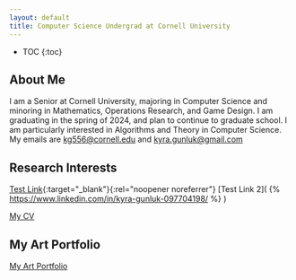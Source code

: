 ```yaml
---
layout: default
title: Computer Science Undergrad at Cornell University
---
```


* TOC
{:toc}

## About Me

I am a Senior at Cornell University, majoring in Computer Science and minoring in Mathematics, Operations Research, and Game Design. I am graduating in the spring of 2024, and plan to continue to graduate school. I am particularly interested in Algorithms and Theory in Computer Science. My emails are kg556@cornell.edu and kyra.gunluk@gmail.com

## Research Interests
[Test Link](https://www.linkedin.com/in/kyra-gunluk-097704198/){:target="_blank"}{:rel="noopener noreferrer"}
[Test Link 2]( {% https://www.linkedin.com/in/kyra-gunluk-097704198/ %} )

[My CV](files/resume.pdf)

## My Art Portfolio

[My Art Portfolio](portfolio.html)
